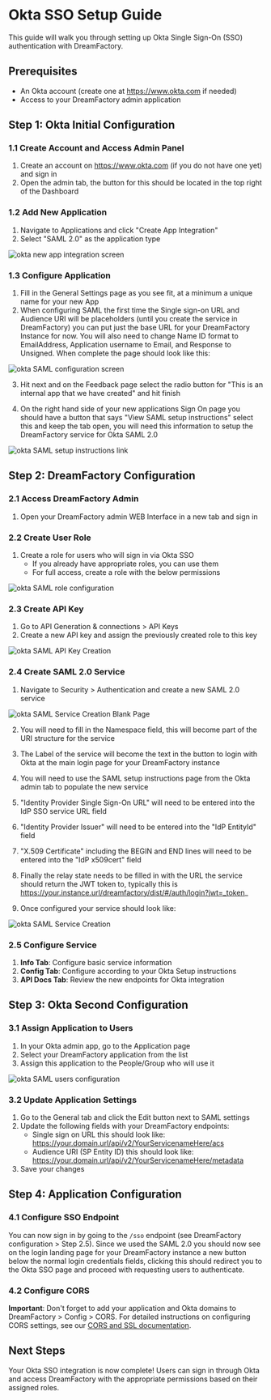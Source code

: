 # Okta SSO Setup Guide

This guide will walk you through setting up Okta Single Sign-On (SSO) authentication with DreamFactory.

## Prerequisites

- An Okta account (create one at https://www.okta.com if needed)
- Access to your DreamFactory admin application

## Step 1: Okta Initial Configuration

### 1.1 Create Account and Access Admin Panel
1. Create an account on https://www.okta.com (if you do not have one yet) and sign in
2. Open the admin tab, the button for this should be located in the top right of the Dashboard

### 1.2 Add New Application
1. Navigate to Applications and click "Create App Integration"
2. Select "SAML 2.0" as the application type

![okta new app integration screen ](/img/okta-auth-config/okta-saml-2.png)

### 1.3 Configure Application
1. Fill in the General Settings page as you see fit, at a minimum a unique name for your new App
2. When configuring SAML the first time the Single sign-on URL and Audience URI will be placeholders (until you create the service in DreamFactory) you can put just the base URL for your DreamFactory Instance for now. You will also need to change Name ID format to EmailAddress, Application username to Email, and Response to Unsigned. When complete the page should look like this:

![okta SAML configuration screen ](/img/okta-auth-config/okta-saml-config-full-1.png)

3. Hit next and on the Feedback page select the radio button for "This is an internal app that we have created" and hit finish

4. On the right hand side of your new applications Sign On page you should have a button that says "View SAML setup instructions" select this and keep the tab open, you will need this information to setup the DreamFactory service for Okta SAML 2.0

![okta SAML setup instructions link ](/img/okta-auth-config/okta-saml-setup-link.png)

## Step 2: DreamFactory Configuration

### 2.1 Access DreamFactory Admin
1. Open your DreamFactory admin WEB Interface in a new tab and sign in

### 2.2 Create User Role
1. Create a role for users who will sign in via Okta SSO
   - If you already have appropriate roles, you can use them
   - For full access, create a role with the below permissions

![okta SAML role configuration ](/img/okta-auth-config/okta-allaccess-role.png)

### 2.3 Create API Key
1. Go to API Generation & connections > API Keys
2. Create a new API key and assign the previously created role to this key

![okta SAML API Key Creation ](/img/okta-auth-config/okta-api-key-creation.png)

### 2.4 Create SAML 2.0 Service
1. Navigate to Security > Authentication and create a new SAML 2.0 service

![okta SAML Service Creation Blank Page](/img/okta-auth-config/okta-saml-blank-service-page.png)

2. You will need to fill in the Namespace field, this will become part of the URI structure for the service

3. The Label of the service will become the text in the button to login with Okta at the main login page for your DreamFactory instance

4. You will need to use the SAML setup instructions page from the Okta admin tab to populate the new service

5. "Identity Provider Single Sign-On URL" will need to be entered into the IdP SSO service URL field

6. "Identity Provider Issuer" will need to be entered into the "IdP EntityId" field

7. "X.509 Certificate" including the BEGIN and END lines will need to be entered into the "IdP x509cert" field 

8. Finally the relay state needs to be filled in with the URL the service should return the JWT token to, typically this is https://your.instance.url/dreamfactory/dist/#/auth/login?jwt=_token_ 

9. Once configured your service should look like:

![okta SAML Service Creation ](/img/okta-auth-config/okta-saml-2-service-creation.png)

### 2.5 Configure Service
1. **Info Tab**: Configure basic service information
2. **Config Tab**: Configure according to your Okta Setup instructions
3. **API Docs Tab**: Review the new endpoints for Okta integration

## Step 3: Okta Second Configuration

### 3.1 Assign Application to Users
1. In your Okta admin app, go to the Application page
2. Select your DreamFactory application from the list
3. Assign this application to the People/Group who will use it

![okta SAML users configuration ](/img/okta-auth-config/okta-users.png)

### 3.2 Update Application Settings
1. Go to the General tab and click the Edit button next to SAML settings
2. Update the following fields with your DreamFactory endpoints:
   - Single sign on URL this should look like: https://your.domain.url/api/v2/YourServicenameHere/acs
   - Audience URI (SP Entity ID) this should look like: https://your.domain.url/api/v2/YourServicenameHere/metadata
3. Save your changes

## Step 4: Application Configuration

### 4.1 Configure SSO Endpoint
You can now sign in by going to the `/sso` endpoint (see DreamFactory configuration > Step 2.5). Since we used the SAML 2.0 you should now see on the login landing page for your DreamFactory instance a new button below the normal login credentials fields, clicking this should redirect you to the Okta SSO page and proceed with requesting users to authenticate.

### 4.2 Configure CORS
**Important**: Don't forget to add your application and Okta domains to DreamFactory > Config > CORS. For detailed instructions on configuring CORS settings, see our [CORS and SSL documentation](../system-settings/config/cors-ssl.md).



## Next Steps

Your Okta SSO integration is now complete! Users can sign in through Okta and access DreamFactory with the appropriate permissions based on their assigned roles.